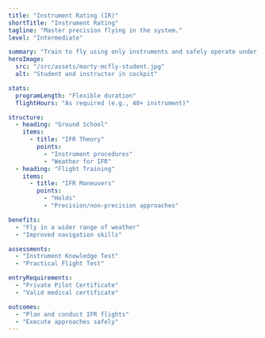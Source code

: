 ```yaml
---
title: "Instrument Rating (IR)"
shortTitle: "Instrument Rating"
tagline: "Master precision flying in the system."
level: "Intermediate"

summary: "Train to fly using only instruments and safely operate under IFR procedures."
heroImage:
  src: "/src/assets/marty-mcfly-student.jpg"
  alt: "Student and instructor in cockpit"

stats:
  programLength: "Flexible duration"
  flightHours: "As required (e.g., 40+ instrument)"

structure:
  - heading: "Ground School"
    items:
      - title: "IFR Theory"
        points:
          - "Instrument procedures"
          - "Weather for IFR"
  - heading: "Flight Training"
    items:
      - title: "IFR Maneuvers"
        points:
          - "Holds"
          - "Precision/non-precision approaches"

benefits:
  - "Fly in a wider range of weather"
  - "Improved navigation skills"

assessments:
  - "Instrument Knowledge Test"
  - "Practical Flight Test"

entryRequirements:
  - "Private Pilot Certificate"
  - "Valid medical certificate"

outcomes:
  - "Plan and conduct IFR flights"
  - "Execute approaches safely"
---
```

